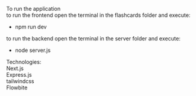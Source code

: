 To run the application \
to run the frontend open the terminal in the flashcards folder and execute: 
 - npm run dev 

to run the backend open the terminal in the server folder and execute: 
 - node server.js

 Technologies: \
 Next.js  \
 Express.js \
 tailwindcss \
 Flowbite 